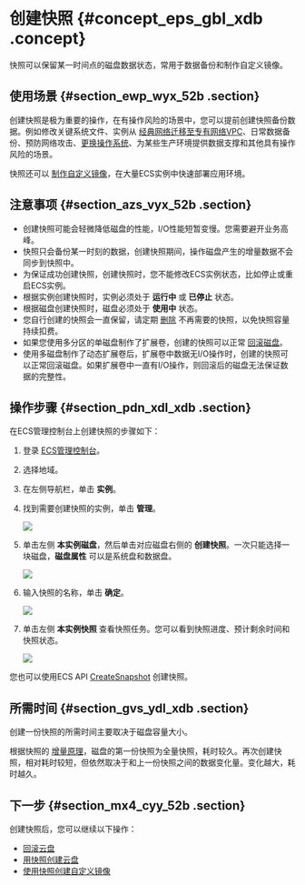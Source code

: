 # 创建快照 {#concept_eps_gbl_xdb .concept}

快照可以保留某一时间点的磁盘数据状态，常用于数据备份和制作自定义镜像。

## 使用场景 {#section_ewp_wyx_52b .section}

创建快照是极为重要的操作，在有操作风险的场景中，您可以提前创建快照备份数据。例如修改关键系统文件、实例从 [经典网络迁移至专有网络VPC](../../../../../intl.zh-CN/最佳实践/经典网络迁移到VPC/迁移方案概述.md#)、日常数据备份、预防网络攻击、[更换操作系统](intl.zh-CN/用户指南/实例/更换操作系统.md#)、为某些生产环境提供数据支撑和其他具有操作风险的场景。

快照还可以 [制作自定义镜像](intl.zh-CN/用户指南/镜像/创建自定义镜像/使用快照创建自定义镜像.md#)，在大量ECS实例中快速部署应用环境。

## 注意事项 {#section_azs_vyx_52b .section}

-   创建快照可能会轻微降低磁盘的性能，I/O性能短暂变慢。您需要避开业务高峰。
-   快照只会备份某一时刻的数据，创建快照期间，操作磁盘产生的增量数据不会同步到快照中。
-   为保证成功创建快照，创建快照时，您不能修改ECS实例状态，比如停止或重启ECS实例。
-   根据实例创建快照时，实例必须处于 **运行中** 或 **已停止** 状态。
-   根据磁盘创建快照时，磁盘必须处于 **使用中** 状态。
-   您自行创建的快照会一直保留，请定期 [删除](intl.zh-CN/用户指南/快照/删除快照和自动快照策略.md#) 不再需要的快照，以免快照容量持续扣费。
-   如果您使用多分区的单磁盘制作了扩展卷，创建的快照可以正常 [回滚磁盘](intl.zh-CN/用户指南/云盘/回滚云盘.md#)。
-   使用多磁盘制作了动态扩展卷后，扩展卷中数据无I/O操作时，创建的快照可以正常回滚磁盘。如果扩展卷中一直有I/O操作，则回滚后的磁盘无法保证数据的完整性。

## 操作步骤 {#section_pdn_xdl_xdb .section}

在ECS管理控制台上创建快照的步骤如下：

1.  登录 [ECS管理控制台](https://ecs.console.aliyun.com/)。
2.  选择地域。
3.  在左侧导航栏，单击 **实例**。
4.  找到需要创建快照的实例，单击 **管理**。

    ![](http://static-aliyun-doc.oss-cn-hangzhou.aliyuncs.com/assets/img/9687/15440924679505_zh-CN.png)

5.  单击左侧 **本实例磁盘**，然后单击对应磁盘右侧的 **创建快照**。一次只能选择一块磁盘，**磁盘属性** 可以是系统盘和数据盘。

    ![](http://static-aliyun-doc.oss-cn-hangzhou.aliyuncs.com/assets/img/9687/15440924674530_zh-CN.png)

6.  输入快照的名称，单击 **确定**。

    ![](http://static-aliyun-doc.oss-cn-hangzhou.aliyuncs.com/assets/img/9687/15440924674550_zh-CN.png)

7.  单击左侧 **本实例快照** 查看快照任务。您可以看到快照进度、预计剩余时间和快照状态。

    ![](http://static-aliyun-doc.oss-cn-hangzhou.aliyuncs.com/assets/img/9687/15440924674552_zh-CN.png)


您也可以使用ECS API [CreateSnapshot](../intl.zh-CN/API参考/快照/CreateSnapshot.md#) 创建快照。

## 所需时间 {#section_gvs_ydl_xdb .section}

创建一份快照的所需时间主要取决于磁盘容量大小。

根据快照的 [增量原理](../intl.zh-CN/产品简介/快照/原理介绍.md#)，磁盘的第一份快照为全量快照，耗时较久。再次创建快照，相对耗时较短，但依然取决于和上一份快照之间的数据变化量。变化越大，耗时越久。

## 下一步 {#section_mx4_cyy_52b .section}

创建快照后，您可以继续以下操作：

-   [回滚云盘](intl.zh-CN/用户指南/云盘/回滚云盘.md#)
-   [用快照创建云盘](intl.zh-CN/用户指南/云盘/用快照创建云盘.md#)
-   [使用快照创建自定义镜像](intl.zh-CN/用户指南/镜像/创建自定义镜像/使用快照创建自定义镜像.md#)

